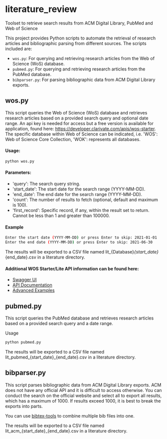 # literature_review
Toolset to retrieve search results from ACM Digital Library, PubMed and Web of Science

This project provides Python scripts to automate the retrieval of research articles and bibliographic parsing from different sources. The scripts included are:

- `wos.py`: For querying and retrieving research articles from the Web of Science (WoS) database.
- `pubmed.py`: For querying and retrieving research articles from the PubMed database.
- `bibparser.py`: For parsing bibliographic data from ACM Digital Library exports.


## wos.py
This script queries the Web of Science (WoS) database and retrieves research articles based on a provided search query and optional date range.
An api key is needed for access but a free version is available for application, found here: https://developer.clarivate.com/apis/wos-starter.
The specific database within Web of Science can be indicated, i.e. 'WOS': Web of Science Core Collection, 'WOK': represents all databases.

#### Usage:
```sh
python wos.py
```

#### Parameters:
* 'query': The search query string.
* 'start_date': The start date for the search range (YYYY-MM-DD).
* 'end_date': The end date for the search range (YYYY-MM-DD).
* 'count': The number of results to fetch (optional, default and maximum is 100).
* 'first_record': Specific record, if any, within the result set to return. Cannot be less than 1 and greater than 100000.

#### Example
```sh
Enter the start date (YYYY-MM-DD) or press Enter to skip: 2021-01-01
Enter the end date (YYYY-MM-DD) or press Enter to skip: 2021-06-30
```

The results will be exported to a CSV file named lit_{Database}_{start_date}_{end_date}.csv in a literature directory.

#### Additional WOS Starter/Lite API information can be found here:
- [Swagger UI](https://api.clarivate.com/swagger-ui/?apikey=none&url=https%3A%2F%2Fdeveloper.clarivate.com%2Fapis%2Fwoslite%2Fswagger)
- [API Documentation](https://api.clarivate.com/swagger-ui/?apikey=f1cab570b679ce889a915d389e5cb12c2bdb6962&url=https%3A%2F%2Fdeveloper.clarivate.com%2Fapis%2Fwos-starter%2Fswagger%3FforUser%3D350b7776826fdd8e4c2d2ecd2cefb91dd5e04df4)
- [Advanced Examples](https://images.webofknowledge.com//WOKRS529AR7/help/WOS/hp_advanced_examples.html)


## pubmed.py
This script queries the PubMed database and retrieves research articles based on a provided search query and a date range.

Usage
```sh
python pubmed.py
```

The results will be exported to a CSV file named lit_pubmed_{start_date}_{end_date}.csv in a literature directory.

## bibparser.py
This script parses bibliographic data from ACM Digital Library exports. ACM does not have any official API and it is difficult to access otherwise. You can conduct the search on the official website and select all to export all results, which has a maximum of 1000. If results exceed 1000, it is best to break the exports into parts. 

You can use [bibtex-tools](https://pypi.org/project/bibtextools/#:~:text=isbn%20literature.bib-,Combining%20Bib%20Files,occur%20after%20merging%20the%20files) to combine multiple bib files into one. 

The results will be exported to a CSV file named lit_acm_{start_date}_{end_date}.csv in a literature directory.